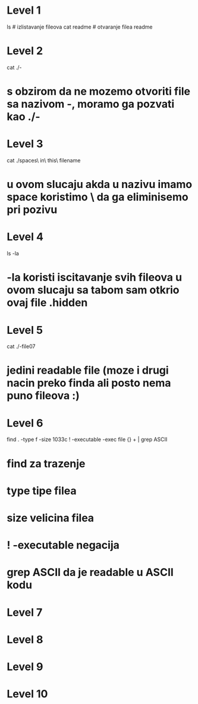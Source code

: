 # Level 1
ls # izlistavanje fileova
cat readme # otvaranje filea readme

# Level 2
cat ./- 
# s obzirom da ne mozemo otvoriti file sa nazivom -, moramo ga pozvati kao ./-

# Level 3
cat ./spaces\ in\ this\ filename
# u ovom slucaju akda u nazivu imamo space koristimo \ da ga eliminisemo pri pozivu

# Level 4
ls -la 
# -la koristi iscitavanje svih fileova u ovom slucaju sa tabom sam otkrio ovaj file .hidden

# Level 5
cat ./-file07 
# jedini readable file (moze i drugi nacin preko finda ali posto nema puno fileova :) 

# Level 6
find . -type f -size 1033c ! -executable -exec file {} + | grep ASCII
# find za trazenje 
# type tipe filea
# size velicina filea
# ! -executable negacija 
# grep ASCII da je readable u ASCII kodu

# Level 7

# Level 8

# Level 9

# Level 10
